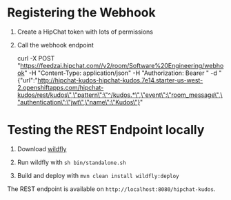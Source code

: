 Registering the Webhook
=====================

1. Create a HipChat token with lots of permissions

1. Call the webhook endpoint

	curl -X POST "https://feedzai.hipchat.com//v2/room/Software%20Engineering/webhook" -H "Content-Type: application/json" -H "Authorization: Bearer <your token>" -d "{\"url\":\"http://hipchat-kudos-hipchat-kudos.7e14.starter-us-west-2.openshiftapps.com/hipchat-kudos/rest/kudos\",\"pattern\":\"^/kudos.*\",\"event\":\"room_message\",\"authentication\":\"jwt\",\"name\":\"Kudos\"}"

Testing the REST Endpoint locally
=================================

1. Download [wildfly](http://wildfly.org/downloads/)

1. Run wildfly with `sh bin/standalone.sh`

1. Build and deploy with `mvn clean install wildfly:deploy`

The REST endpoint is available on `http://localhost:8080/hipchat-kudos`.

